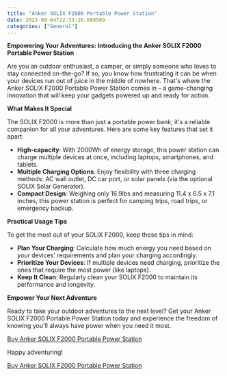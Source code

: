```yaml
---
title: "Anker SOLIX F2000 Portable Power Station"
date: 2025-09-04T22:33:26.688589
categories: ["General"]
---
```

**Empowering Your Adventures: Introducing the Anker SOLIX F2000 Portable Power Station**

Are you an outdoor enthusiast, a camper, or simply someone who loves to stay connected on-the-go? If so, you know how frustrating it can be when your devices run out of juice in the middle of nowhere. That's where the Anker SOLIX F2000 Portable Power Station comes in – a game-changing innovation that will keep your gadgets powered up and ready for action.

**What Makes It Special**

The SOLIX F2000 is more than just a portable power bank; it's a reliable companion for all your adventures. Here are some key features that set it apart:

* **High-capacity**: With 2000Wh of energy storage, this power station can charge multiple devices at once, including laptops, smartphones, and tablets.
* **Multiple Charging Options**: Enjoy flexibility with three charging methods: AC wall outlet, DC car port, or solar panels (via the optional SOLIX Solar Generator).
* **Compact Design**: Weighing only 16.9lbs and measuring 11.4 x 6.5 x 7.1 inches, this power station is perfect for camping trips, road trips, or emergency backup.

**Practical Usage Tips**

To get the most out of your SOLIX F2000, keep these tips in mind:

* **Plan Your Charging**: Calculate how much energy you need based on your devices' requirements and plan your charging accordingly.
* **Prioritize Your Devices**: If multiple devices need charging, prioritize the ones that require the most power (like laptops).
* **Keep It Clean**: Regularly clean your SOLIX F2000 to maintain its performance and longevity.

**Empower Your Next Adventure**

Ready to take your outdoor adventures to the next level? Get your Anker SOLIX F2000 Portable Power Station today and experience the freedom of knowing you'll always have power when you need it most.

[Buy Anker SOLIX F2000 Portable Power Station](https://www.amazon.com/dp/B0CBB6HFMM)

Happy adventuring!

[Buy Anker SOLIX F2000 Portable Power Station](https://www.amazon.com/dp/B0CBB6HFMM)
